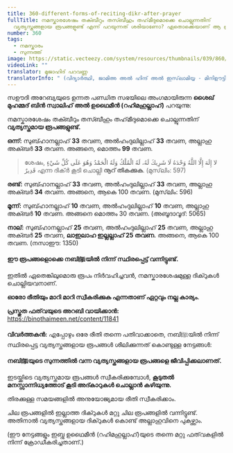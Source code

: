 ```yaml
---
title: 360-different-forms-of-reciting-dikr-after-prayer
fullTitle: നമസ്കാരശേഷം തക്ബീറും തസ്ബീഹും തഹ്‌മീദുമൊക്കെ ചൊല്ലുന്നതിന്
  വ്യത്യസ്തങ്ങളായ രൂപങ്ങളുണ്ട് എന്ന് പറയുന്നത് ശരിയാണോ? ഏതൊക്കെയാണ് ആ രൂപങ്ങൾ?
number: 360
tags:
  - നമസ്കാരം
  - സുന്നത്ത്
image: https://static.vecteezy.com/system/resources/thumbnails/039/860/574/small_2x/ai-generated-back-view-of-a-muslim-man-praying-in-mosque-ramadan-mubarak-islamic-concept-photo.jpg
videoLink: ""
translator: മുജാഹിദ് പറവണ്ണ
translatorInfo: " (വിദ്യാർത്ഥി, ജാമിഅ അൽ ഹിന്ദ് അൽ ഇസ്‌ലാമിയ്യ - മിനിഊട്ടി)"
---
```

സഊദി അറേബ്യയുടെ ഉന്നത പണ്ഡിത സഭയിലെ അംഗമായിരുന്ന **ശൈഖ് മുഹമ്മദ് ബിൻ സ്വാലിഹ് അൽ ഉഥൈമീൻ (റഹിമഹുല്ലാഹ്)** പറയുന്നു:  

നമസ്കാരശേഷം തക്ബീറും തസ്ബീഹും തഹ്‌മീദുമൊക്കെ ചൊല്ലുന്നതിന് **വ്യത്യസ്തമായ രൂപങ്ങളുണ്ട്.** 

**ഒന്ന്:** സുബ്ഹാനല്ലാഹ് **33** തവണ, അൽഹംദുലില്ലാഹ് **33** തവണ, അല്ലാഹു അക്ബർ **33** തവണ. അങ്ങനെ, മൊത്തം **99** തവണ. 

> ശേഷം,
> لا إِلَهَ إِلَّا اللَّهُ وَحْدَهُ لَا شَرِيكَ لَهُ، لَهُ الْمُلْكُ وَلَهُ الْحَمْدُ وَهُوَ عَلَى كُلِّ شَيْءٍ قَدِيرٌ
> എന്ന ദിക്ർ കൂടി ചൊല്ലി **നൂറ് തികക്കുക**. (മുസ്‌ലിം: 597) 

**രണ്ട്:** സുബ്ഹാനല്ലാഹ് **33** തവണ, അൽഹംദുലില്ലാഹ് **33** തവണ, അല്ലാഹു അക്ബർ **34** തവണ. അങ്ങനെ, ആകെ 100 തവണ. (മുസ്‌ലിം: 596) 

**മൂന്ന്:** സുബ്ഹാനല്ലാഹ് **10** തവണ, അൽഹംദുലില്ലാഹ് **10** തവണ, അല്ലാഹു അക്ബർ **10** തവണ. അങ്ങനെ മൊത്തം 30 തവണ. (അബൂദാവൂദ്: 5065) 

**നാല്:** സുബ്ഹാനല്ലാഹ് **25** തവണ, അൽഹംദുലില്ലാഹ് **25** തവണ, അല്ലാഹു അക്ബർ **25** തവണ, **ലാഇലാഹ ഇല്ലല്ലാഹ് 25 തവണ.** അങ്ങനെ, ആകെ 100 തവണ. (നസാഈ: 1350) 

**ഈ രൂപങ്ങളൊക്കെ നബിﷺയിൽ നിന്ന് സ്ഥിരപ്പെട്ട് വന്നിട്ടുണ്ട്.** 

ഇതിൽ ഏതെങ്കിലുമൊരു രൂപം നിർവഹിച്ചവൻ, നമസ്കാരശേഷമുള്ള ദിക്റുകൾ ചൊല്ലിയവനാണ്.

**ഓരോ രീതിയും മാറി മാറി സ്വീകരിക്കുക എന്നതാണ് ഏറ്റവും നല്ല കാര്യം.** 

**പ്രസ്തുത ഫത്‌വയുടെ അറബി വായിക്കാൻ:** 
<https://binothaimeen.net/content/11841>

**വിവർത്തകൻ:** 
എപ്പോഴും ഒരേ രീതി തന്നെ പതിവാക്കാതെ, നബിﷺയിൽ നിന്ന് സ്ഥിരപ്പെട്ട വ്യത്യസ്തങ്ങളായ രൂപങ്ങൾ ശീലിക്കുന്നത് കൊണ്ടുള്ള നേട്ടങ്ങൾ: 

**നബിﷺയുടെ സുന്നത്തിൽ വന്ന വ്യത്യസ്തങ്ങളായ രൂപങ്ങളെ ജീവിപ്പിക്കലാണത്.**   

ഇടയ്ക്കിടെ വ്യത്യസ്തമായ രൂപങ്ങൾ സ്വീകരിക്കുമ്പോൾ, **കൂടുതൽ മനസ്സാന്നിധ്യത്തോട് കൂടി അദ്കാറുകൾ ചൊല്ലാൻ കഴിയുന്നു.** 

തിരക്കുള്ള സമയങ്ങളിൽ അനുയോജ്യമായ രീതി സ്വീകരിക്കാം.

ചില രൂപങ്ങളിൽ ഇല്ലാത്ത ദിക്റുകൾ മറ്റു ചില രൂപങ്ങളിൽ വന്നിട്ടുണ്ട്. അതിനാൽ വ്യത്യസ്തങ്ങളായ ദിക്റുകൾ കൊണ്ട് അല്ലാഹുവിനെ പുകഴ്ത്താം.

(ഈ നേട്ടങ്ങളും ഇബ്നു ഉഥൈമീൻ (റഹിമഹുല്ലാഹ്)യുടെ തന്നെ മറ്റു ഫത്‌വകളിൽ നിന്ന് ക്രോഡീകരിച്ചതാണ്.)